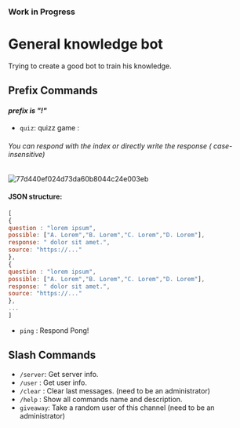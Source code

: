 ### Work in Progress

# General knowledge bot

Trying to create a good bot to train his knowledge.

## Prefix Commands

#### _prefix is "!"_

- `quiz`: quizz game :

###### You can respond with the index or directly write the response ( case-insensitive)

![77d440ef024d73da60b8044c24e003eb](https://user-images.githubusercontent.com/82462804/160619160-21a4f432-6fb1-4692-bb2c-348868129202.png)


#### JSON structure:

```js
[
{
question : "lorem ipsum",
possible: ["A. Lorem","B. Lorem","C. Lorem","D. Lorem"],
response: " dolor sit amet.",
source: "https://..."
},
{
question : "lorem ipsum",
possible: ["A. Lorem","B. Lorem","C. Lorem","D. Lorem"],
response: " dolor sit amet.",
source: "https://..."
},
...
]
```


- `ping` : Respond Pong!


## Slash Commands

- `/server`: Get server info.
- `/user` : Get user info.
- `/clear` : Clear last messages. (need to be an administrator)
- `/help` : Show all commands name and description.
- `giveaway`: Take a random user of this channel (need to be an administrator)
